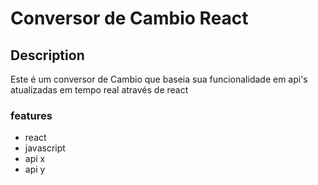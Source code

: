 # Conversor de Cambio React

## Description

Este é um conversor de Cambio que baseia sua funcionalidade em api's atualizadas em tempo real através de react

### features

- react
- javascript
- api x
- api y

